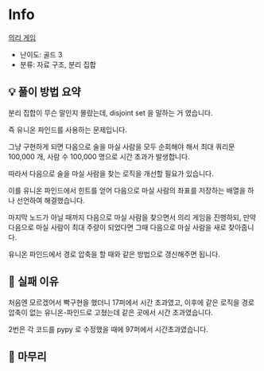# Info
[의리 게임](https://boj.kr/28424)

- 난이도: 골드 3
- 분류: 자료 구조, 분리 집합

## 💡 풀이 방법 요약

분리 집합이 무슨 말인지 몰랐는데, disjoint set 을 말하는 거 였습니다.

즉 유니온 파인드를 사용하는 문제입니다.

그냥 구현하게 되면 다음으로 술을 마실 사람을 모두 순회해야 해서 최대 쿼리문 100,000 개, 사람 수 100,000 명으로 시간 초과가 발생합니다.

따라서 다음으로 술을 마실 사람을 찾는 로직을 개선할 필요가 있습니다.

이를 유니온 파인드에서 힌트를 얻어 다음으로 마실 사람의 좌표를 저장하는 배열을 하나 선언하여 해결했습니다.

마지막 노드가 아닐 때까지 다음으로 마실 사람을 찾으면서 의리 게임을 진행하되, 만약 다음으로 마실 사람이 최대 주량이 되었다면 그때 다음으로 마실 사람을 새로 찾아줍니다.

유니온 파인드에서 경로 압축을 할 때와 같은 방법으로 갱신해주면 됩니다.

## 👀 실패 이유

처음엔 모르겠어서 빡구현을 했더니 17퍼에서 시간 초과였고, 이후에 같은 로직을 경로 압축이 없는 유니온-파인드로 고쳤는데 같은 곳에서 시간 초과였습니다.

2번은 각 코드를 pypy 로 수정했을 때에 97퍼에서 시간초과였습니다.

## 🙂 마무리
